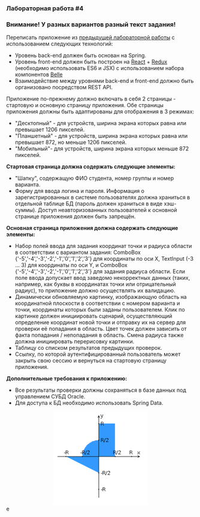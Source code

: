 
### Лабораторная работа #4

### Внимание! У разных вариантов разный текст задания!

Переписать приложение из  [предыдущей лабораторной работы](https://se.ifmo.ru/courses/web#lab3)  с использованием следующих технологий:

-   Уровень back-end должен быть основан на Spring.
-   Уровень front-end должен быть построен на  [React](https://facebook.github.io/react/)  +  [Redux](http://redux.js.org/docs/basics/UsageWithReact.html)  (необходимо использовать ES6 и JSX) с использованием набора компонентов  [Belle](http://nikgraf.github.io/belle/)
-   Взаимодействие между уровнями back-end и front-end должно быть организовано посредством REST API.

Приложение по-прежнему должно включать в себя 2 страницы - стартовую и основную страницу приложения. Обе страницы приложения должны быть адаптированы для отображения в 3 режимах:

-   "Десктопный" - для устройств, ширина экрана которых равна или превышает 1206 пикселей.
-   "Планшетный" - для устройств, ширина экрана которых равна или превышает 872, но меньше 1206 пикселей.
-   "Мобильный"- для устройств, ширина экрана которых меньше 872 пикселей.

**Стартовая страница должна содержать следующие элементы:**

-   "Шапку", содержащую ФИО студента, номер группы и номер варианта.
-   Форму для ввода логина и пароля. Информация о зарегистрированных в системе пользователях должна храниться в отдельной таблице БД (пароль должен храниться в виде хэш-суммы). Доступ неавторизованных пользователей к основной странице приложения должен быть запрещён.

**Основная страница приложения должна содержать следующие элементы:**

-   Набор полей ввода для задания координат точки и радиуса области в соответствии с вариантом задания: ComboBox {'-5','-4','-3','-2','-1','0','1','2','3'} для координаты по оси X, TextInput (-3 ... 3) для координаты по оси Y, и ComboBox {'-5','-4','-3','-2','-1','0','1','2','3'} для задания радиуса области. Если поле ввода допускает ввод заведомо некорректных данных (таких, например, как буквы в координатах точки или отрицательный радиус), то приложение должно осуществлять их валидацию.
-   Динамически обновляемую картинку, изображающую область на координатной плоскости в соответствии с номером варианта и точки, координаты которых были заданы пользователем. Клик по картинке должен инициировать сценарий, осуществляющий определение координат новой точки и отправку их на сервер для проверки её попадания в область. Цвет точек должен зависить от факта попадания / непопадания в область. Смена радиуса также должна инициировать перерисовку картинки.
-   Таблицу со списком результатов предыдущих проверок.
-   Ссылку, по которой аутентифицированный пользователь может закрыть свою сессию и вернуться на стартовую страницу приложения.

**Дополнительные требования к приложению:**

-   Все результаты проверки должны сохраняться в базе данных под управлением СУБД Oracle.
-   Для доступа к БД необходимо использовать Spring Data.


<img src="./areas.png"
        alt="Picture" 
        width="50%" 
        height="50%" 
        style="display: block; margin: 0 auto" />e
